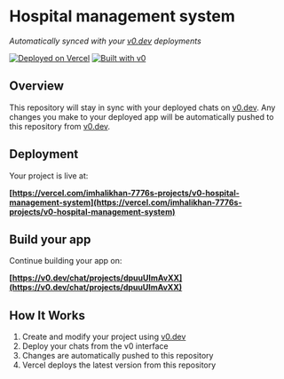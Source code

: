 # Hospital management system

*Automatically synced with your [v0.dev](https://v0.dev) deployments*

[![Deployed on Vercel](https://img.shields.io/badge/Deployed%20on-Vercel-black?style=for-the-badge&logo=vercel)](https://vercel.com/imhalikhan-7776s-projects/v0-hospital-management-system)
[![Built with v0](https://img.shields.io/badge/Built%20with-v0.dev-black?style=for-the-badge)](https://v0.dev/chat/projects/dpuuUImAvXX)

## Overview

This repository will stay in sync with your deployed chats on [v0.dev](https://v0.dev).
Any changes you make to your deployed app will be automatically pushed to this repository from [v0.dev](https://v0.dev).

## Deployment

Your project is live at:

**[https://vercel.com/imhalikhan-7776s-projects/v0-hospital-management-system](https://vercel.com/imhalikhan-7776s-projects/v0-hospital-management-system)**

## Build your app

Continue building your app on:

**[https://v0.dev/chat/projects/dpuuUImAvXX](https://v0.dev/chat/projects/dpuuUImAvXX)**

## How It Works

1. Create and modify your project using [v0.dev](https://v0.dev)
2. Deploy your chats from the v0 interface
3. Changes are automatically pushed to this repository
4. Vercel deploys the latest version from this repository